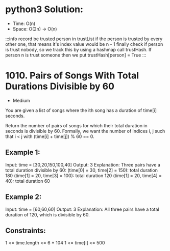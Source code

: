 # python3 Solution:
* Time: O(n)
* Space: O(2n) -> O(n)

:::info
record be trusted person in trustList if the person is trusted by every other one, that means it's index value would be n - 1
finally check if person is trust nobody, so we track this by using a hashmap call trustHash. If person n is trust someone then we put trustHash[person] = True
:::

# 1010. Pairs of Songs With Total Durations Divisible by 60
* Medium



You are given a list of songs where the ith song has a duration of time[i] seconds.

Return the number of pairs of songs for which their total duration in seconds is divisible by 60. Formally, we want the number of indices i, j such that i < j with (time[i] + time[j]) % 60 == 0.

 

## Example 1:

Input: time = [30,20,150,100,40]
Output: 3
Explanation: Three pairs have a total duration divisible by 60:
(time[0] = 30, time[2] = 150): total duration 180
(time[1] = 20, time[3] = 100): total duration 120
(time[1] = 20, time[4] = 40): total duration 60
## Example 2:

Input: time = [60,60,60]
Output: 3
Explanation: All three pairs have a total duration of 120, which is divisible by 60.
 

## Constraints:

1 <= time.length <= 6 * 104
1 <= time[i] <= 500
